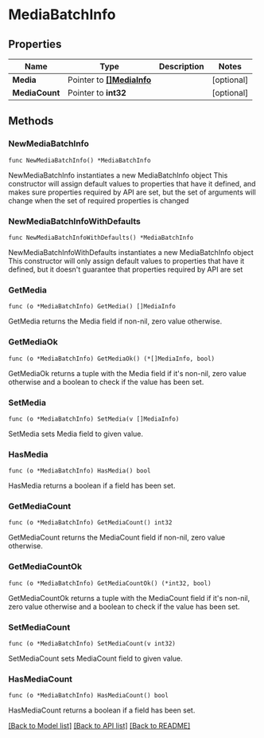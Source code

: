 # MediaBatchInfo

## Properties

Name | Type | Description | Notes
------------ | ------------- | ------------- | -------------
**Media** | Pointer to [**[]MediaInfo**](MediaInfo.md) |  | [optional] 
**MediaCount** | Pointer to **int32** |  | [optional] 

## Methods

### NewMediaBatchInfo

`func NewMediaBatchInfo() *MediaBatchInfo`

NewMediaBatchInfo instantiates a new MediaBatchInfo object
This constructor will assign default values to properties that have it defined,
and makes sure properties required by API are set, but the set of arguments
will change when the set of required properties is changed

### NewMediaBatchInfoWithDefaults

`func NewMediaBatchInfoWithDefaults() *MediaBatchInfo`

NewMediaBatchInfoWithDefaults instantiates a new MediaBatchInfo object
This constructor will only assign default values to properties that have it defined,
but it doesn't guarantee that properties required by API are set

### GetMedia

`func (o *MediaBatchInfo) GetMedia() []MediaInfo`

GetMedia returns the Media field if non-nil, zero value otherwise.

### GetMediaOk

`func (o *MediaBatchInfo) GetMediaOk() (*[]MediaInfo, bool)`

GetMediaOk returns a tuple with the Media field if it's non-nil, zero value otherwise
and a boolean to check if the value has been set.

### SetMedia

`func (o *MediaBatchInfo) SetMedia(v []MediaInfo)`

SetMedia sets Media field to given value.

### HasMedia

`func (o *MediaBatchInfo) HasMedia() bool`

HasMedia returns a boolean if a field has been set.

### GetMediaCount

`func (o *MediaBatchInfo) GetMediaCount() int32`

GetMediaCount returns the MediaCount field if non-nil, zero value otherwise.

### GetMediaCountOk

`func (o *MediaBatchInfo) GetMediaCountOk() (*int32, bool)`

GetMediaCountOk returns a tuple with the MediaCount field if it's non-nil, zero value otherwise
and a boolean to check if the value has been set.

### SetMediaCount

`func (o *MediaBatchInfo) SetMediaCount(v int32)`

SetMediaCount sets MediaCount field to given value.

### HasMediaCount

`func (o *MediaBatchInfo) HasMediaCount() bool`

HasMediaCount returns a boolean if a field has been set.


[[Back to Model list]](../README.md#documentation-for-models) [[Back to API list]](../README.md#documentation-for-api-endpoints) [[Back to README]](../README.md)


